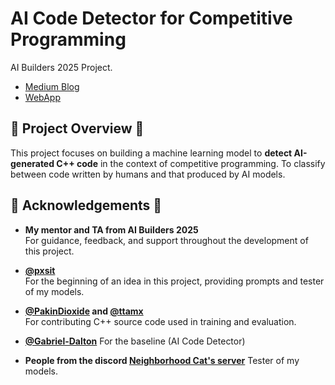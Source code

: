 # AI  Code Detector for Competitive Programming
AI Builders 2025 Project.
- [Medium Blog](https://medium.com/@pakinsukchan/ai-code-detector-for-competitive-programming-e6e8ecb275f7)
- [WebApp](https://huggingface.co/spaces/a0ms1n/AI-Code-Detector_for-Competitive-Programming)

## 🎯 Project Overview 🎯
This project focuses on building a machine learning model to **detect AI-generated C++ code** in the context of competitive programming. To classify between code written by humans and that produced by AI models.

## 🙏 Acknowledgements 🙏

- **My mentor and TA from AI Builders 2025**  
  For guidance, feedback, and support throughout the development of this project.

- **[@pxsit](https://github.com/pxsit)**  
  For the beginning of an idea in this project, providing prompts and tester of my models.

- **[@PakinDioxide](https://github.com/PakinDioxide) and [@ttamx](https://github.com/ttamx)**  
  For contributing C++ source code used in training and evaluation.

- **[@Gabriel-Dalton](https://github.com/Gabriel-Dalton/AI-Code-Detector)**
  For the baseline (AI Code Detector)

- **People from the discord [Neighborhood Cat's server](https://discord.gg/QAwCCgP5jb)**
  Tester of my models. 


